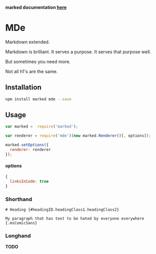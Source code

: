 **marked documentation [here](https://github.com/chjj/marked)**

# MDe

Markdown extended.

Markdown is brilliant. It serves a purpose. It serves that purpose well.

But sometimes you need more.

Not all h1's are the same.

## Installation

```bash
npm install marked mde --save
```

## Usage

```javascript
var marked =  require('marked');

var renderer = require('mde')(new marked.Renderer()[, options]);

marked.setOptions({
  renderer: renderer
});
```

#### options
```javascript
{
  linksInCode: true
}
```

### Shorthand

`# Heading {#headingID.headingClass1.headingClass2}`

`My paragraph that has text to be hated by everyone everywhere {.msComicSans}`

### Longhand
**TODO**
